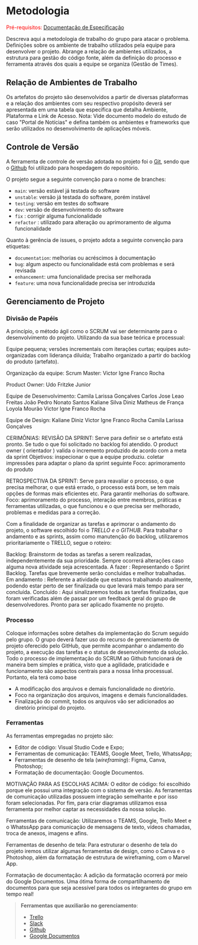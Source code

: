 
# Metodologia

<span style="color:red">Pré-requisitos: <a href="2-Especificação do Projeto.md"> Documentação de Especificação</a></span>

Descreva aqui a metodologia de trabalho do grupo para atacar o problema. Definições sobre os ambiente de trabalho utilizados pela  equipe para desenvolver o projeto. Abrange a relação de ambientes utilizados, a estrutura para gestão do código fonte, além da definição do processo e ferramenta através dos quais a equipe se organiza (Gestão de Times).

## Relação de Ambientes de Trabalho

Os artefatos do projeto são desenvolvidos a partir de diversas plataformas e a relação dos ambientes com seu respectivo propósito deverá ser apresentada em uma tabela que especifica que detalha Ambiente, Plataforma e Link de Acesso. 
Nota: Vide documento modelo do estudo de caso "Portal de Notícias" e defina também os ambientes e frameworks que serão utilizados no desenvolvimento de aplicações móveis.

## Controle de Versão

A ferramenta de controle de versão adotada no projeto foi o
[Git](https://git-scm.com/), sendo que o [Github](https://github.com)
foi utilizado para hospedagem do repositório.

O projeto segue a seguinte convenção para o nome de branches:

- `main`: versão estável já testada do software
- `unstable`: versão já testada do software, porém instável
- `testing`: versão em testes do software
- `dev`: versão de desenvolvimento do software
-  `fix` : corrigir alguma funcionalidade
- `refactor` : utilizado para alteração ou aprimoramento de alguma funcionalidade

Quanto à gerência de issues, o projeto adota a seguinte convenção para
etiquetas:

- `documentation`: melhorias ou acréscimos à documentação
- `bug`: algum aspecto ou funcionalidade está com problemas e será revisada
- `enhancement`: uma funcionalidade precisa ser melhorada
- `feature`: uma nova funcionalidade precisa ser introduzida

## Gerenciamento de Projeto

### Divisão de Papéis

A princípio, o método ágil como o SCRUM vai ser determinante para o desenvolvimento do projeto. Utilizando da sua base teórica e processual:

Equipe pequena;
versões incrementais com iterações curtas;
equipes auto-organizadas com liderança diluída;
Trabalho organizado a partir do backlog do produto (artefato).

Organização da equipe:
Scrum Master: Victor Igne Franco Rocha

Product Owner: Udo Fritzke Junior

Equipe de Desenvolvimento:
Camila Larissa Gonçalves
Carlos Jose Leao Freitas
João Pedro Nonato Santos
Kaliane Silva Diniz
Matheus de França Loyola Mourão
Victor Igne Franco Rocha


Equipe de Design:
Kaliane Diniz
Victor Igne Franco Rocha
Camila Larissa Gonçalves


CERIMÔNIAS:
REVISÃO DA SPRINT:
Serve para definir se o artefato está pronto. Se tudo o que foi solicitado no backlog foi atendido. O product owner ( orientador ) valida o incremento produzido de acordo com a meta da sprint
Objetivos: inspecionar o que a equipe produziu. coletar impressões para adaptar o plano da sprint seguinte
Foco: aprimoramento do produto

RETROSPECTIVA DA SPRINT:
Serve para reavaliar o processo, o que precisa melhorar, o que está errado, o processo está bom, se tem mais opções de formas mais eficientes etc. Para garantir melhorias do software.
Foco: aprimoramento do processo, interação entre membros, práticas e ferramentas utilizadas, o que funcionou e o que precisa ser melhorado, problemas e medidas para a correção.

Com a finalidade de organizar as tarefas e aprimorar o andamento do projeto, o software escolhido foi o *TRELLO e o GITHUB*. Para trabalhar o andamento e as sprints, assim como manutenção do backlog, utilizaremos prioritariamente o TRELLO,  segue o roteiro:

Backlog: Brainstorm de todas as tarefas a serem realizadas, independentemente da sua prioridade. Sempre ocorrerá alterações caso alguma nova atividade seja acrescentada. 
A fazer : Representando o Sprint Backlog. Tarefas que brevemente serão concluídas e melhor trabalhadas. 
Em andamento : Referente a atividade que estamos trabalhando atualmente, podendo estar perto de ser finalizada ou que levará mais tempo para ser concluída.
Concluído : Aqui sinalizaremos todas as tarefas finalizadas, que foram verificadas além de passar por um feedback geral do grupo de desenvolvedores. Pronto para ser aplicado fixamente no projeto. 




### Processo

Coloque  informações sobre detalhes da implementação do Scrum seguido pelo grupo. O grupo deverá fazer uso do recurso de gerenciamento de projeto oferecido pelo GitHub, que permite acompanhar o andamento do projeto, a execução das tarefas e o status de desenvolvimento da solução.
Todo o processo de implementação do SCRUM ao Github funcionará de maneira bem simples e prática, visto que a agilidade, praticidade e funcionamento são aspectos centrais para a nossa linha processual. Portanto, ela terá como base 

- A modificação dos arquivos e demais funcionalidade no diretório.
- Foco na organização dos arquivos, imagens e demais funcionalidades.
- Finalização do commit, todos os arquivos vão ser adicionados ao diretório principal do projeto. 

### Ferramentas

As ferramentas empregadas no projeto são:

- Editor de código: Visual Studio Code e Expo;
- Ferramentas de comunicação: TEAMS, Google Meet, Trello, WhatssApp;
- Ferramentas de desenho de tela (_wireframing_): Figma, Canva, Photoshop;
- Formatação de documentação: Google Documentos.

MOTIVAÇÃO PARA AS ESCOLHAS ACIMA:
O editor de código: foi escolhido porque ele possui uma integração com o sistema de versão. As ferramentas de comunicação utilizadas possuem integração semelhante e por isso foram selecionadas. Por fim, para criar diagramas utilizamos essa ferramenta por melhor captar as necessidades da nossa solução.

Ferramentas de comunicação: Utilizaremos o TEAMS, Google, Trello Meet e o WhatssApp para comunicação de mensagens de texto, vídeos chamadas, troca de anexos, imagens e afins.

Ferramentas de desenho de tela: Para estruturar o desenho de tela do projeto iremos utilizar algumas ferramentas de design, como o Canva e o Photoshop, além da formatação de estrutura de wireframing, com o Marvel App.

Formatação de documentação: A adição da formatação ocorrerá por meio do Google Documentos. Uma ótima forma de compartilhamento de documentos para que seja acessível para todos os integrantes do grupo em tempo real! 
 
> **Ferramentas que auxiliarão no gerenciamento**:
> - [Trello](https://trello.com/b/lLHEhcrD/grupo-2-mestre-dos-macros)
> - [Slack](https://slack.com/)
> - [Github](https://github.com/)
> - [Google Documentos](https://docs.google.com/document/u/0/)


